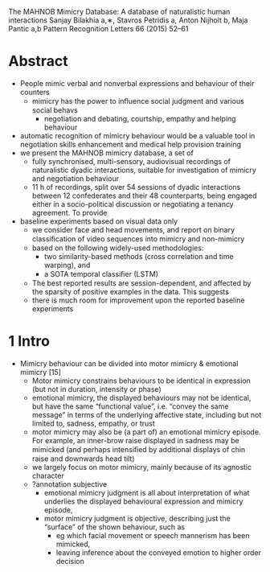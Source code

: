 The MAHNOB Mimicry Database: A database of naturalistic human interactions
Sanjay Bilakhia a,∗, Stavros Petridis a, Anton Nijholt b, Maja Pantic a,b
Pattern Recognition Letters 66 (2015) 52–61

# Abstract

* People mimic verbal and nonverbal expressions and behaviour of their counters
  * mimicry has the power to inﬂuence social judgment and various social behavs
    * negotiation and debating, courtship, empathy and helping behaviour
* automatic recognition of mimicry behaviour would be a valuable tool in
  negotiation skills enhancement and medical help provision training
* we present the MAHNOB mimicry database, a set of
  * fully synchronised, multi-sensory, audiovisual recordings of
    naturalistic dyadic interactions, suitable for investigation of mimicry and
    negotiation behaviour
  * 11 h of recordings, split over 54 sessions of dyadic interactions between
    12 confederates and their 48 counterparts, being engaged either in a
    socio-political discussion or negotiating a tenancy agreement.  To provide
* baseline experiments based on visual data only
  * we consider face and head movements, and report on
    binary classiﬁcation of video sequences into mimicry and non-mimicry
  * based on the following widely-used methodologies:
    * two similarity-based methods (cross correlation and time warping), and
    * a SOTA temporal classiﬁer (LSTM)
  * The best reported results are session-dependent, and
    affected by the sparsity of positive examples in the data. This suggests
  * there is much room for improvement upon the reported baseline experiments

# 1 Intro

* Mimicry behaviour can be divided into motor mimicry & emotional mimicry [15]
  * Motor mimicry constrains behaviours to be identical in expression (but not
    in duration, intensity or phase)
  * emotional mimicry, the displayed behaviours may not be identical, but have
    the same “functional value”, i.e.  “convey the same message” in terms of
    the underlying affective state, including but not limited to, sadness,
    empathy, or trust
  * motor mimicry may also be (a part of) an emotional mimicry episode. For
    example,
    an inner-brow raise displayed in sadness may be mimicked (and perhaps
    intensiﬁed by additional displays of chin raise and downwards head tilt)
  * we largely focus on motor mimicry, mainly because of its agnostic character
  * ?annotation subjective
    * emotional mimicry judgment is all about interpretation of what underlies
      the displayed behavioural expression and mimicry episode,
    * motor mimicry judgment is objective, describing just the “surface” of the
      shown behaviour, such as
      * eg which facial movement or speech mannerism has been mimicked,
      * leaving inference about the conveyed emotion to higher order decision
